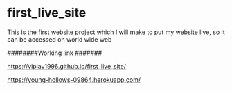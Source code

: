# first_live_site
This is the first website project which I will make to put my website live, so it can be accessed on world wide web
 
 ########Working link #######
 
 
 https://viplav1996.github.io/first_live_site/
 
 https://young-hollows-09864.herokuapp.com/
